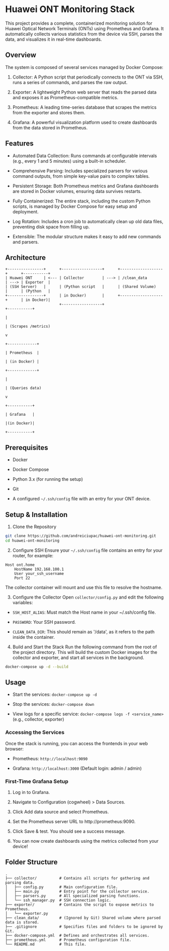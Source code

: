 # Huawei ONT Monitoring Stack

This project provides a complete, containerized monitoring solution for Huawei Optical Network Terminals (ONTs) using Prometheus and Grafana. It automatically collects various statistics from the device via SSH, parses the data, and visualizes it in real-time dashboards.

## Overview

The system is composed of several services managed by Docker Compose:

1. Collector: A Python script that periodically connects to the ONT via SSH, runs a series of commands, and parses the raw output.

2. Exporter: A lightweight Python web server that reads the parsed data and exposes it as Prometheus-compatible metrics.

3. Prometheus: A leading time-series database that scrapes the metrics from the exporter and stores them.

4. Grafana: A powerful visualization platform used to create dashboards from the data stored in Prometheus.

## Features

- Automated Data Collection: Runs commands at configurable intervals (e.g., every 1 and 5 minutes) using a built-in scheduler.

- Comprehensive Parsing: Includes specialized parsers for various command outputs, from simple key-value pairs to complex tables.

- Persistent Storage: Both Prometheus metrics and Grafana dashboards are stored in Docker volumes, ensuring data survives restarts.

- Fully Containerized: The entire stack, including the custom Python scripts, is managed by Docker Compose for easy setup and deployment.

- Log Rotation: Includes a cron job to automatically clean up old data files, preventing disk space from filling up.

- Extensible: The modular structure makes it easy to add new commands and parsers.

## Architecture

```
+----------------+      +------------------+      +-------------------+      +-----------+
| Huawei ONT     | <--- | Collector        | ---> | /clean_data       | ---> | Exporter  |
| (SSH Server)   |      | (Python script   |      | (Shared Volume)   |      | (Python   |
+----------------+      | in Docker)       |      +-------------------+      | in Docker)|
                        +------------------+                                 +-----------+
                                                                                   |
                                                                                   | (Scrapes /metrics)
                                                                                   v
                                                                             +-------------+
                                                                             | Prometheus  |
                                                                             | (in Docker) |
                                                                             +-------------+
                                                                                   |
                                                                                   | (Queries data)
                                                                                   v
                                                                             +-----------+
                                                                             | Grafana   |
                                                                             |(in Docker)|
                                                                             +-----------+
```


## Prerequisites

- Docker

- Docker Compose

- Python 3.x (for running the setup)

- Git

- A configured `~/.ssh/config` file with an entry for your ONT device.

## Setup & Installation

1. Clone the Repository

```bash
git clone https://github.com/andreiciupac/huawei-ont-monitoring.git
cd huawei-ont-monitoring
```

2. Configure SSH
Ensure your `~/.ssh/config` file contains an entry for your router, for example:

```
Host ont.home
    HostName 192.168.100.1
    User your_ssh_username
    Port 22
```

The collector container will mount and use this file to resolve the hostname.

3. Configure the Collector
Open `collector/config.py` and edit the following variables:

- `SSH_HOST_ALIAS`: Must match the Host name in your ~/.ssh/config file.

- `PASSWORD`: Your SSH password.

- `CLEAN_DATA_DIR`: This should remain as '/data', as it refers to the path inside the container.

4. Build and Start the Stack
Run the following command from the root of the project directory. This will build the custom Docker images for the collector and exporter, and start all services in the background.

```bash
docker-compose up -d --build
```

## Usage

- Start the services: `docker-compose up -d`

- Stop the services: `docker-compose down`

- View logs for a specific service: `docker-compose logs -f <service_name>` (e.g., collector, exporter)

### Accessing the Services

Once the stack is running, you can access the frontends in your web browser:

- Prometheus: `http://localhost:9090`

- Grafana: `http://localhost:3000` (Default login: admin / admin)

### First-Time Grafana Setup

1. Log in to Grafana.

2. Navigate to Configuration (cogwheel) > Data Sources.

3. Click Add data source and select Prometheus.

4. Set the Prometheus server URL to http://prometheus:9090.

5. Click Save & test. You should see a success message.

6. You can now create dashboards using the metrics collected from your device!

## Folder Structure

```
.
├── collector/          # Contains all scripts for gathering and parsing data.
│   ├── config.py       # Main configuration file.
│   ├── main.py         # Entry point for the collector service.
│   ├── parsers.py      # All specialized parsing functions.
│   └── ssh_manager.py  # SSH connection logic.
├── exporter/           # Contains the script to expose metrics to Prometheus.
│   └── exporter.py
├── clean_data/         # (Ignored by Git) Shared volume where parsed data is stored.
├── .gitignore          # Specifies files and folders to be ignored by Git.
├── docker-compose.yml  # Defines and orchestrates all services.
├── prometheus.yml      # Prometheus configuration file.
└── README.md           # This file.
```

